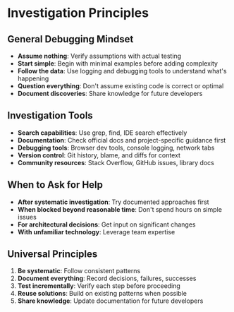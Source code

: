 # Investigation Principles

## General Debugging Mindset

- **Assume nothing**: Verify assumptions with actual testing
- **Start simple**: Begin with minimal examples before adding complexity  
- **Follow the data**: Use logging and debugging tools to understand what's happening
- **Question everything**: Don't assume existing code is correct or optimal
- **Document discoveries**: Share knowledge for future developers

## Investigation Tools

- **Search capabilities**: Use grep, find, IDE search effectively
- **Documentation**: Check official docs and project-specific guidance first
- **Debugging tools**: Browser dev tools, console logging, network tabs
- **Version control**: Git history, blame, and diffs for context
- **Community resources**: Stack Overflow, GitHub issues, library docs

## When to Ask for Help

- **After systematic investigation**: Try documented approaches first
- **When blocked beyond reasonable time**: Don't spend hours on simple issues
- **For architectural decisions**: Get input on significant changes
- **With unfamiliar technology**: Leverage team expertise

## Universal Principles

1. **Be systematic**: Follow consistent patterns
2. **Document everything**: Record decisions, failures, successes
3. **Test incrementally**: Verify each step before proceeding
4. **Reuse solutions**: Build on existing patterns when possible
5. **Share knowledge**: Update documentation for future developers